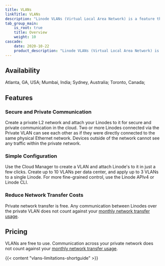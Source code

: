 ```yaml
---
title: VLANs
linkTitle: VLANs
description: "Linode VLANs (Virtual Local Area Network) is a feature that enable secure and private communications across Linodes within the same Data Center region."
tab_group_main:
    is_root: true
    title: Overview
    weight: 10
cascade:
    date: 2020-10-22
    product_description: "Linode VLANs (Virtual Local Area Network) is a feature that enable secure and private communications across Linodes within the same Data Center region."
---
```


## Availability

Atlanta, GA, USA; Mumbai, India; Sydney, Australia; Toronto, Canada;

## Features

### Secure and Private Communication

Create a private L2 network and attach your Linodes to it for secure and private communication in the cloud. Two or more Linodes connected via the Private VLAN can see each other as if they were directly connected to the same physical Ethernet network. Devices outside of the network cannot see any traffic within the private network.

### Simple Configuration

Use the Cloud Manager to create a VLAN and attach Linode's to it in just a few clicks. Create up to 10 VLANs per data center, and apply up to 3 VLANs to a single Linode. For more fine-grained control, use the Linode APIv4 or Linode CLI.

### Reduce Network Transfer Costs

Private network transfer is free. Any communication between Linodes over the private VLAN does not count against your [monthly network transfer usage](/docs/guides/network-transfer/).

## Pricing

VLANs are free to use. Communication across your private network does not count against your [monthly network transfer usage](/docs/guides/network-transfer/).


{{< content "vlans-limitations-shortguide" >}}